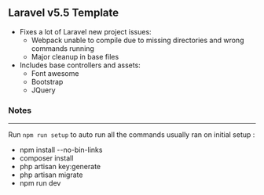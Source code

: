 ## Laravel v5.5 Template

- Fixes a lot of Laravel new project issues:
  - Webpack unable to compile due to missing directories and wrong commands running
  - Major cleanup in base files
- Includes base controllers and assets:
  - Font awesome
  - Bootstrap
  - JQuery

### Notes
-----
Run `npm run setup` to auto run all the commands usually ran on initial setup :
- npm install --no-bin-links
- composer install
- php artisan key:generate
- php artisan migrate
- npm run dev
